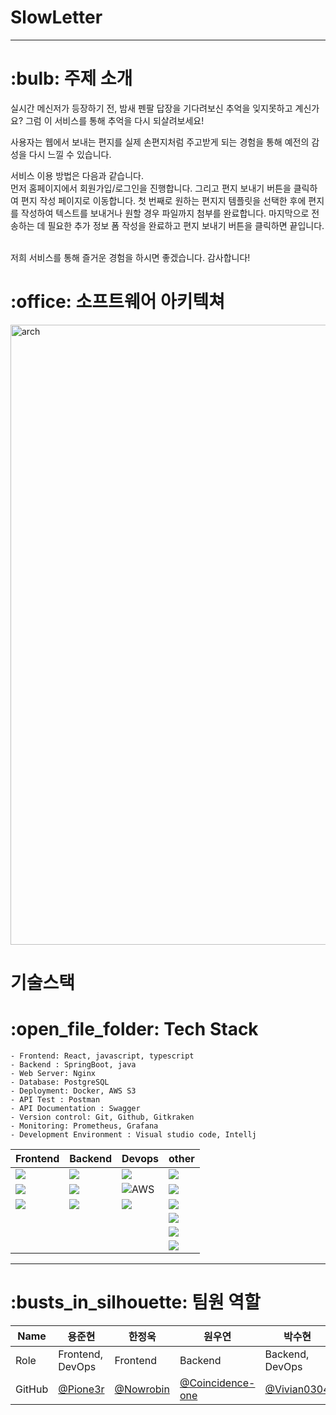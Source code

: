 # SlowLetter
<hr/>
<h1>:bulb: 주제 소개</h1>
<p>실시간 메신저가 등장하기 전, 밤새 펜팔 답장을 기다려보신 추억을 잊지못하고 계신가요?
그럼 이 서비스를 통해 추억을 다시 되살려보세요!

사용자는 웹에서 보내는 편지를 실제 손편지처럼 주고받게 되는 경험을 통해 예전의 감성을 다시 느낄 수 있습니다.

서비스 이용 방법은 다음과 같습니다.
<br>
먼저 홈페이지에서 회원가입/로그인을 진행합니다. 그리고 편지 보내기 버튼을 클릭하여 편지 작성 페이지로 이동합니다. 첫 번째로 원하는 편지지 템플릿을 선택한 후에 편지를 작성하여 텍스트를 보내거나 원할 경우 파일까지 첨부를 완료합니다. 마지막으로 전송하는 데 필요한 추가 정보 폼 작성을 완료하고 편지 보내기 버튼을 클릭하면 끝입니다.
  
<br>
저희 서비스를 통해 즐거운 경험을 하시면 좋겠습니다. 감사합니다!
</p>
<h1>:office: 소프트웨어 아키텍쳐</h1>
<img width="992" alt="arch" src="https://user-images.githubusercontent.com/93856060/192429473-c20ba492-3899-43aa-8e93-2cde2ef5a1fb.png">
<h1>기술스택</h1>
<h1>:open_file_folder: Tech Stack</h1>

```
- Frontend: React, javascript, typescript
- Backend : SpringBoot, java
- Web Server: Nginx
- Database: PostgreSQL
- Deployment: Docker, AWS S3
- API Test : Postman
- API Documentation : Swagger
- Version control: Git, Github, Gitkraken
- Monitoring: Prometheus, Grafana
- Development Environment : Visual studio code, Intellj
```

|Frontend|Backend|Devops|other|
|------|------|------|------|
|<div allign="center"><img src="https://img.shields.io/badge/React-61DAFB?style=for-the-badge&logo=React&logoColor=FFFFFF">|<img src="https://img.shields.io/badge/SpringBoot-6DB33F?style=for-the-badge&logo=SpringBoot&logoColor=FFFFFF">|<img src="https://img.shields.io/badge/Nginx-009639?style=for-the-badge&logo=Nginx&logoColor=FFFFFF">|<img src="https://img.shields.io/badge/Postman-FF6C37?style=for-the-badge&logo=Postman&logoColor=FFFFFF">|
|<img src="https://img.shields.io/badge/Javascript-F7DF1E?style=for-the-badge&logo=Javascript&logoColor=FFFFFF">|<img src="https://img.shields.io/badge/Java-007396?style=for-the-badge&logo=OpenJDK&logoColor=white">|<img alt="AWS" src="https://img.shields.io/badge/Amazon AWS-f89400?style=for-the-badge&logo=Amazon AWS&logoColor=000000">|<img src="https://img.shields.io/badge/GIT-F05032?style=for-the-badge&logo=Git&logoColor=FFFFFF">||
|<img src="https://img.shields.io/badge/Typescript-3178C6?style=for-the-badge&logo=Typescript&logoColor=FFFFFF">|<img src="https://img.shields.io/badge/PostgreSQL-4169E1?style=for-the-badge&logo=PostgreSQL&logoColor=FFFFFF">|<img src="https://img.shields.io/badge/Docker-2496ED?style=for-the-badge&logo=Docker&logoColor=FFFFFF">|<img src="https://img.shields.io/badge/GITHUB-black?style=for-the-badge&logo=GITHUB&logoColor=FFFFFF">|
||||<img src="https://img.shields.io/badge/VSCODE-007ACC?style=for-the-badge&logo=VISUALSTUDIOCODE&logoColor=FFFFFF">|
||||<img src="https://img.shields.io/badge/SLACK-4A154B?style=for-the-badge&logo=SLACK&logoColor=FFFFFF">|
||||<img src="https://img.shields.io/badge/NOTION-000000?style=for-the-badge&logo=NOTION&logoColor=FFFFFF"></div>|

<hr/>
<h1>:busts_in_silhouette: 팀원 역할</h1>

|Name|용준현|한정욱|원우연|박수현|김현진|
|---|---|---|---|---|---|
|Role|Frontend, DevOps|Frontend|Backend|Backend, DevOps|Backend|
|GitHub|[@Pione3r](https://github.com/pione3r)|[@Nowrobin](https://github.com/nowrobin)|[@Coincidence-one](https://github.com/coincidence-one)|[@Vivian0304](https://github.com/vivian0304)|[@Hyeonjin9819](https://github.com/hyeonjin9819)|
